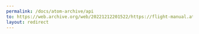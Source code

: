 ```yaml
---
permalink: /docs/atom-archive/api
to: https://web.archive.org/web/20221212201522/https://flight-manual.atom.io/api
layout: redirect
---
```

